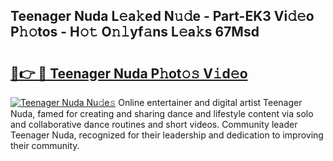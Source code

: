 ## Teenager Nuda L𝚎a𝚔ed N𝚞𝚍e - Part-EK3 Vi𝚍𝚎o P𝚑𝚘tos - H𝚘𝚝 O𝚗𝚕yf𝚊ns L𝚎a𝚔s 67Msd

# <h2><a href="http://kfagbs.oniu.top/?m=Teenager+Nuda">🔗👉 🔴 Teenager Nuda P𝚑ot𝚘𝚜 V𝚒d𝚎o</a></h2>

[![Teenager Nuda Nu𝚍e𝚜](https://i.imgur.com/0qMVB7G.gif)](http://kfagbs.oniu.top/?m=Teenager+Nuda)
Online entertainer and digital artist Teenager Nuda, famed for creating and sharing dance and lifestyle content via solo and collaborative dance routines and short videos. Community leader Teenager Nuda, recognized for their leadership and dedication to improving their community.  
